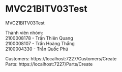 # MVC21BITV03Test
MVC21BITV03Test

<p>Thành viên nhóm:<br/>
2100008178 - Trần Thiên Quang<br/>
2100008107 - Trần Hoàng Thắng<br/>
2100004330 - Trần Quốc Phú<br/><p>

<p>Customers: https://localhost:7227/Customers/Create<br/>
Parts: https://localhost:7227/Parts/Create<p>
